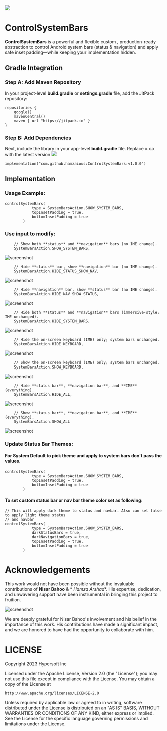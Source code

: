 [![](https://jitpack.io/v/hamzaious/ControlSystemBars.svg)](https://jitpack.io/#hamzaious/ControlSystemBars)

# ControlSystemBars

**ControlSystemBars** is a powerful and flexible custom , production-ready abstraction to control
Android system bars (status & navigation) and apply safe inset padding—while keeping your
implementation hidden.

## Gradle Integration

### Step A: Add Maven Repository

In your project-level **build.gradle** or **settings.gradle** file, add the JitPack repository:

```
repositories {
    google()
    mavenCentral()
    maven { url "https://jitpack.io" }
}
```  

### Step B: Add Dependencies

Next, include the library in your app-level **build.gradle** file. Replace x.x.x with the latest
version [![](https://jitpack.io/v/hamzaious/ControlSystemBars.svg)](https://jitpack.io/#hamzaious/ControlSystemBars)

```
implementation("com.github.hamzaious:ControlSystemBars:v1.0.0")
```

## Implementation

### Usage Example:

```
controlSystemBars(
            type = SystemBarsAction.SHOW_SYSTEM_BARS,
            topInsetPadding = true,
            bottomInsetPadding = true
        )
```

### Use input to modify:

```
    // Show both **status** and **navigation** bars (no IME change). 
    SystemBarsAction.SHOW_SYSTEM_BARS,
```
![screenshot](https://github.com/hamzaious/ControlSystemBars/blob/master/screenshot/ss1.png)
```
    // Hide **status** bar, show **navigation** bar (no IME change). 
    SystemBarsAction.HIDE_STATUS_SHOW_NAV,
```
![screenshot](https://github.com/hamzaious/ControlSystemBars/blob/master/screenshot/ss4.png)
```
    // Hide **navigation** bar, show **status** bar (no IME change). 
    SystemBarsAction.HIDE_NAV_SHOW_STATUS,
```
![screenshot](https://github.com/hamzaious/ControlSystemBars/blob/master/screenshot/ss5.png)
```
    // Hide both **status** and **navigation** bars (immersive-style; IME unchanged). 
    SystemBarsAction.HIDE_SYSTEM_BARS,
```
![screenshot](https://github.com/hamzaious/ControlSystemBars/blob/master/screenshot/ss7.png)
```
    // Hide the on-screen keyboard (IME) only; system bars unchanged. 
    SystemBarsAction.HIDE_KEYBOARD,
```
![screenshot](https://github.com/hamzaious/ControlSystemBars/blob/master/screenshot/ss1.png)
```
    // Show the on-screen keyboard (IME) only; system bars unchanged. 
    SystemBarsAction.SHOW_KEYBOARD,
```
![screenshot](https://github.com/hamzaious/ControlSystemBars/blob/master/screenshot/ss6.png)
```
    // Hide **status bar**, **navigation bar**, and **IME** (everything). 
    SystemBarsAction.HIDE_ALL,
```
![screenshot](https://github.com/hamzaious/ControlSystemBars/blob/master/screenshot/ss7.png)
```
    // Show **status bar**, **navigation bar**, and **IME** (everything). 
    SystemBarsAction.SHOW_ALL
```
![screenshot](https://github.com/hamzaious/ControlSystemBars/blob/master/screenshot/ss6.png)
### Update Status Bar Themes:
#### For System Default to pick theme and apply to system bars don't pass the values.
```
controlSystemBars(
            type = SystemBarsAction.SHOW_SYSTEM_BARS,
            topInsetPadding = true,
            bottomInsetPadding = true
        )
```
#### To set custom status bar or nav bar theme color set as following:
```
// This will apply dark theme to status and navbar. Also can set false to apply light theme status 
// and navbar
controlSystemBars(
            type = SystemBarsAction.SHOW_SYSTEM_BARS,
            darkStatusBars = true,
            darkNavigationBars = true,
            topInsetPadding = true,
            bottomInsetPadding = true
        )
```

# Acknowledgements

This work would not have been possible without the invaluable contributions of **Nisar Bahoo** & *
*Hamza Arshad**. His expertise, dedication, and unwavering support have been instrumental in
bringing this project to fruition.

![screenshot]()

We are deeply grateful for Nisar Bahoo's involvement and his belief in the importance of this work.
His contributions have made a significant impact, and we are honored to have had the opportunity to
collaborate with him.

# LICENSE

Copyright 2023 Hypersoft Inc

Licensed under the Apache License, Version 2.0 (the "License");
you may not use this file except in compliance with the License.
You may obtain a copy of the License at

    http://www.apache.org/licenses/LICENSE-2.0

Unless required by applicable law or agreed to in writing, software
distributed under the License is distributed on an "AS IS" BASIS,
WITHOUT WARRANTIES OR CONDITIONS OF ANY KIND, either express or implied.
See the License for the specific language governing permissions and
limitations under the License.

